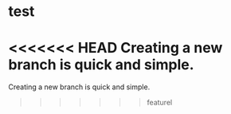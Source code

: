 # test
<<<<<<< HEAD
Creating a new branch is quick and simple.
=======
Creating a new branch is quick and simple.
>>>>>>> featurel

